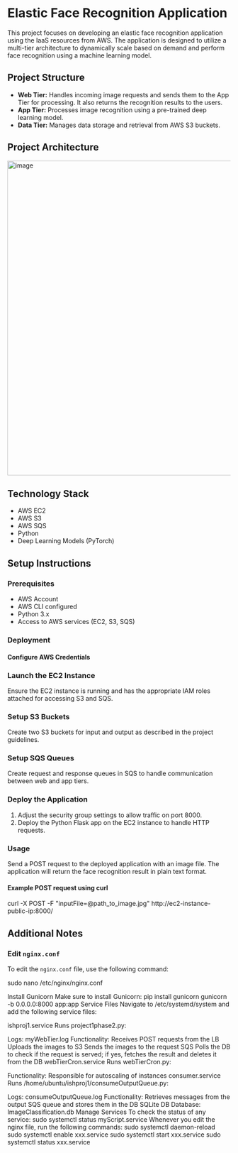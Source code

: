 # Elastic Face Recognition Application

This project focuses on developing an elastic face recognition application using the IaaS resources from AWS. The application is designed to utilize a multi-tier architecture to dynamically scale based on demand and perform face recognition using a machine learning model.

## Project Structure

- **Web Tier:** Handles incoming image requests and sends them to the App Tier for processing. It also returns the recognition results to the users.
- **App Tier:** Processes image recognition using a pre-trained deep learning model.
- **Data Tier:** Manages data storage and retrieval from AWS S3 buckets.

## Project Architecture
<img width="709" alt="image" src="https://github.com/iisshh/Multi-Tier-Cloud-Based-Face-Recognition-System/assets/16882901/29b36847-6154-4066-a03b-6076ef4336ac">


## Technology Stack

- AWS EC2
- AWS S3
- AWS SQS
- Python
- Deep Learning Models (PyTorch)

## Setup Instructions

### Prerequisites

- AWS Account
- AWS CLI configured
- Python 3.x
- Access to AWS services (EC2, S3, SQS)

### Deployment

#### Configure AWS Credentials

### Launch the EC2 Instance

Ensure the EC2 instance is running and has the appropriate IAM roles attached for accessing S3 and SQS.

### Setup S3 Buckets

Create two S3 buckets for input and output as described in the project guidelines.

### Setup SQS Queues

Create request and response queues in SQS to handle communication between web and app tiers.

### Deploy the Application

1. Adjust the security group settings to allow traffic on port 8000.
2. Deploy the Python Flask app on the EC2 instance to handle HTTP requests.

### Usage

Send a POST request to the deployed application with an image file. The application will return the face recognition result in plain text format.

#### Example POST request using curl

curl -X POST -F "inputFile=@path_to_image.jpg" http://ec2-instance-public-ip:8000/

## Additional Notes

### Edit `nginx.conf`

To edit the `nginx.conf` file, use the following command:

sudo nano /etc/nginx/nginx.conf

Install Gunicorn
Make sure to install Gunicorn:
pip install gunicorn
gunicorn -b 0.0.0.0:8000 app:app
Service Files
Navigate to /etc/systemd/system and add the following service files:

ishproj1.service
Runs project1phase2.py:

Logs: myWebTier.log
Functionality:
Receives POST requests from the LB
Uploads the images to S3
Sends the images to the request SQS
Polls the DB to check if the request is served; if yes, fetches the result and deletes it from the DB
webTierCron.service
Runs webTierCron.py:

Functionality: Responsible for autoscaling of instances
consumer.service
Runs /home/ubuntu/ishproj1/consumeOutputQueue.py:

Logs: consumeOutputQueue.log
Functionality:
Retrieves messages from the output SQS queue and stores them in the DB
SQLite DB
Database: ImageClassification.db
Manage Services
To check the status of any service:
sudo systemctl status myScript.service
Whenever you edit the nginx file, run the following commands:
sudo systemctl daemon-reload
sudo systemctl enable xxx.service
sudo systemctl start xxx.service
sudo systemctl status xxx.service


